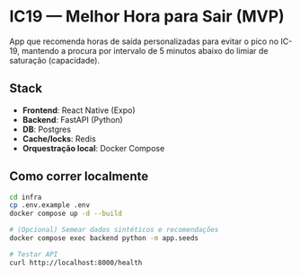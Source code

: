 # IC19 — Melhor Hora para Sair (MVP)

App que recomenda horas de saída personalizadas para evitar o pico no IC-19, mantendo a procura por intervalo de 5 minutos abaixo do limiar de saturação (capacidade).

## Stack

- **Frontend**: React Native (Expo)
- **Backend**: FastAPI (Python)
- **DB**: Postgres
- **Cache/locks**: Redis
- **Orquestração local**: Docker Compose

## Como correr localmente

```bash
cd infra
cp .env.example .env
docker compose up -d --build

# (Opcional) Semear dados sintéticos e recomendações
docker compose exec backend python -m app.seeds

# Testar API
curl http://localhost:8000/health
```